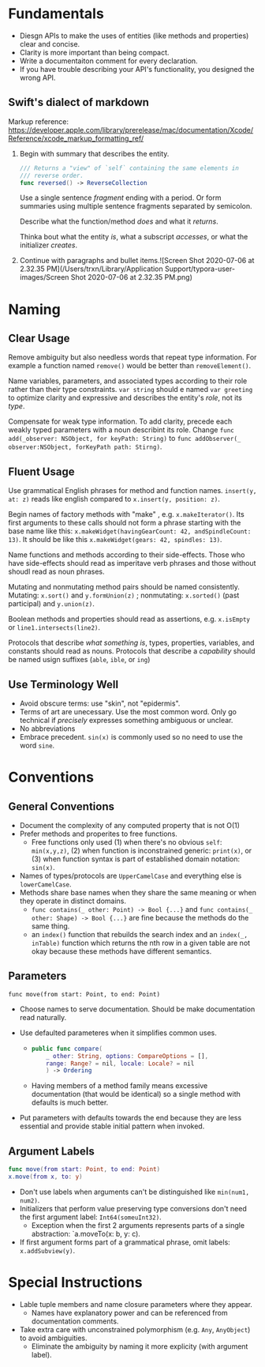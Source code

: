 # Fundamentals

- Diesgn APIs to make the uses of entities (like methods and properties) clear and concise. 
- Clarity is more important than being compact. 
- Write a documentaiton comment for every declaration.
- If you have trouble describing your API's functionality, you designed the wrong API.

## Swift's dialect of markdown

Markup reference: https://developer.apple.com/library/prerelease/mac/documentation/Xcode/Reference/xcode_markup_formatting_ref/

1. Begin with summary that describes the entity. 

   ```swift
   /// Returns a "view" of `self` containing the same elements in
   /// reverse order.
   func reversed() -> ReverseCollection
   ```

   Use a single sentence *fragment* ending with a period. Or form summaries using multiple sentence fragments separated by semicolon.  

   Describe what the function/method *does* and what it *returns*.

   Thinka bout what the entity *is*, what a subscript *accesses*, or what the initializer *creates*.

2. Continue with paragraphs and bullet items.![Screen Shot 2020-07-06 at 2.32.35 PM](/Users/trxn/Library/Application Support/typora-user-images/Screen Shot 2020-07-06 at 2.32.35 PM.png)

# Naming

## Clear Usage

Remove ambiguity but also needless words that repeat type information. For example a function named `remove()` would be better than `removeElement()`.

Name variables, parameters, and associated types according to their role rather than their type constraints. `var string` should e named `var greeting` to optimize clarity and expressive and describes the entity's *role*, not its *type*.

Compensate for weak type information. To add clarity, precede each weakly typed parameters with a noun describint its role. Change `func add(_observer: NSObject, for keyPath: String)` to `func addObserver(_ observer:NSObject, forKeyPath path: Stirng)`.

## Fluent Usage

Use grammatical English phrases for method and function names. `insert(y, at: z)` reads like english compared to `x.insert(y, position: z)`.

Begin names of factory methods with "make" , e.g. `x.makeIterator()`. Its first arguments to these calls should not form a phrase starting with the base name like this: `x.makeWidget(havingGearCount: 42, andSpindleCount: 13)`. It should be like this `x.makeWidget(gears: 42, spindles: 13)`.

Name functions and methods according to their side-effects. Those who have side-effects should read as imperitave verb phrases and those without shoudl read as noun phrases.

Mutating and nonmutating method pairs should be named consistently. Mutating: `x.sort()` and `y.formUnion(z)` ; nonmutating: `x.sorted()` (past participal) and `y.union(z)`.

Boolean methods and properties should read as assertions, e.g. `x.isEmpty` or `line1.intersects(line2)`.

Protocols that describe *what something is*, types, properties, variables, and constants should read as nouns. Protocols that describe a *capability* should be named usign suffixes (`able`, `ible`, or `ing`)

## Use Terminology Well

- Avoid obscure terms: use "skin", not "epidermis".
- Terms of art are unecessary. Use the most common word. Only go technical if *precisely* expresses something ambiguous or unclear.
- No abbreviations
- Embrace precedent. `sin(x)` is commonly used so no need to use the word `sine`.

# Conventions

## General Conventions

- Document the complexity of any computed property that is not O(1)
- Prefer methods and properites to free functions.
  - Free functions only used (1) when there's no obvious `self`: `min(x,y,z)`, (2) when function is inconstrained generic: `print(x)`, or (3) when function syntax is part of established domain notation: `sin(x)`.
- Names of types/protocols are `UpperCamelCase` and everything else is `lowerCamelCase`.
- Methods share base names when they share the same meaning or when they operate in distinct domains. 
  - `func contains(_ other: Point) -> Bool {...}` and `func contains(_ other: Shape) -> Bool {...}` are fine because the methods do the same thing.
  - an `index()` function that rebuilds the search index and an `index(_, inTable)` function which returns the nth row in a given table are not okay because these methods have different semantics.

## Parameters

`func move(from start: Point, to end: Point)`

- Choose names to serve documentation. Should be make documentation read naturally.

- Use defaulted parameteres when it simplifies common uses.

  - ```swift
    public func compare(
    	_ other: String, options: CompareOptions = [],
    	range: Range? = nil, locale: Locale? = nil
    	) -> Ordering
    ```

  - Having members of a method family means excessive documentation (that would be identical) so a single method with defaults is much better.

- Put parameters with defaults towards the end because they are less essential and provide stable initial pattern when invoked.

## Argument Labels

```swift
func move(from start: Point, to end: Point)
x.move(from x, to: y)
```

- Don't use labels when arguments can't be distinguished like `min(num1, num2)`.
- Initializers that perform value preserving type conversions don't need the first argument label: `Int64(someuInt32)`.
  - Exception when the first 2 arguments represents parts of a single abstraction: `a.moveTo(x: b, y: c).
- If first argument forms part of a grammatical phrase, omit labels: `x.addSubview(y)`.

# Special Instructions

- Lable tuple members and name closure parameters where they appear. 
  - Names have explanatory power and can be referenced from documentation comments.
- Take extra care with unconstrained polymorphism (e.g. `Any`, `AnyObject`) to avoid ambiguities.
  - Eliminate the ambiguity by naming it more explicity (with argument label).

